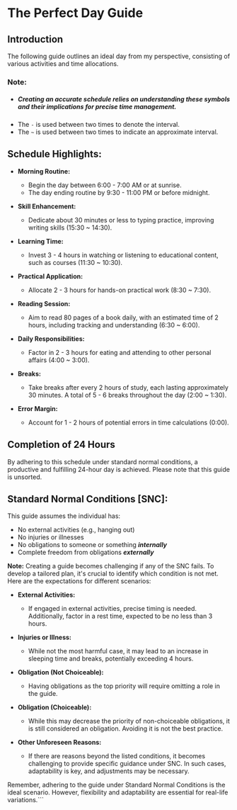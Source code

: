 # The Perfect Day Guide

## Introduction
The following guide outlines an ideal day from my perspective, consisting of various activities and time allocations.
### **Note:**
- ##### Creating an accurate schedule relies on understanding these symbols and their implications for precise time management.
- The `-` is used between two times to denote the interval.
- The `~` is used between two times to indicate an approximate interval.


## Schedule Highlights:
- **Morning Routine:**
  - Begin the day between 6:00 - 7:00 AM or at sunrise.
  - The day ending routine by 9:30 - 11:00 PM or before midnight.

- **Skill Enhancement:**
  - Dedicate about 30 minutes or less to typing practice, improving writing skills (15:30 ~ 14:30).

- **Learning Time:**
  - Invest 3 - 4 hours in watching or listening to educational content, such as courses (11:30 ~ 10:30).

- **Practical Application:**
  - Allocate 2 - 3 hours for hands-on practical work (8:30 ~ 7:30).

- **Reading Session:**
  - Aim to read 80 pages of a book daily, with an estimated time of 2 hours, including tracking and understanding (6:30 ~ 6:00).

- **Daily Responsibilities:**
  - Factor in 2 - 3 hours for eating and attending to other personal affairs (4:00 ~ 3:00).

- **Breaks:**
  - Take breaks after every 2 hours of study, each lasting approximately 30 minutes. A total of 5 - 6 breaks throughout the day (2:00 ~ 1:30).

- **Error Margin:**
  - Account for 1 - 2 hours of potential errors in time calculations (0:00).

## Completion of 24 Hours
By adhering to this schedule under standard normal conditions, a productive and fulfilling 24-hour day is achieved. Please note that this guide is unsorted.

## Standard Normal Conditions [SNC]:
This guide assumes the individual has:
- No external activities (e.g., hanging out)
- No injuries or illnesses
- No obligations to someone or something ***internally***
- Complete freedom from obligations ***externally***


**Note:**
Creating a guide becomes challenging if any of the SNC fails. To develop a tailored plan, it's crucial to identify which condition is not met. Here are the expectations for different scenarios:

- **External Activities:**
  - If engaged in external activities, precise timing is needed. Additionally, factor in a rest time, expected to be no less than 3 hours.

- **Injuries or Illness:**
  - While not the most harmful case, it may lead to an increase in sleeping time and breaks, potentially exceeding 4 hours.

- **Obligation (Not Choiceable):**
  - Having obligations as the top priority will require omitting a role in the guide.

- **Obligation (Choiceable):**
  - While this may decrease the priority of non-choiceable obligations, it is still considered an obligation. Avoiding it is not the best practice.

- **Other Unforeseen Reasons:**
  - If there are reasons beyond the listed conditions, it becomes challenging to provide specific guidance under SNC. In such cases, adaptability is key, and adjustments may be necessary.

Remember, adhering to the guide under Standard Normal Conditions is the ideal scenario. However, flexibility and adaptability are essential for real-life variations.```